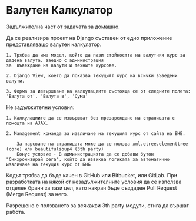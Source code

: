 # Валутен Калкулатор

Задължителна част от задачата за домашно.

Да се реализира проект на Django съставен от едно приложение представляващо валутен калкулатор.

    1. Трябва да има модел, който да пази стойността на валутния курс за дадена валута, заедно с администрация
    за  въвеждане на валути и техните курсове.

    2. Django View, което да показва текущият курс на всички въведени валути.

    3. Форма за извършване на калкулациите състояща се от следните полета: 'Валута от', 'Валута в', 'Сума'
    
Не задължителни условия:

    1. Калкулациите да се извършват без презареждане на страницата с помощта на AJAX.
    
    2. Management команда за извличане на текущият курс от сайта на БНБ.
    
        За парсване на страницата може да се ползва xml.etree.elementtree (core) или beautifulsoup4 (3th party)
        Бонус условие - В администрацията да се добави бутон "Синхронизирай сега", който да извиква логиката за автоматично извличане на текущия курс от БНБ
        
Кодът трябва да бъде качен в GitHub или Bitbucket, или GitLab. При разработката на някой от незадължителните условия да се използва отделен бранч за тази цел, като накрая бъде създаден Pull Request (Merge Request) за него.

Разрешено е ползването за всякакви 3th party модули, стига да вършат работа.
